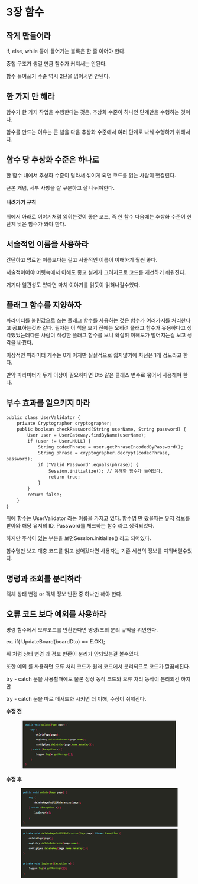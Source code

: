 # 3장 함수

## 작게 만들어라

if, else, while 등에 들어가는 블록은 한 줄 이어야 한다.

중첩 구조가 생길 만큼 함수가 커져서는 안된다.&#x20;

함수 들여쓰기 수준 역시 2단을 넘어서면 안된다.

## 한 가지 만 해라

함수가 한 가지 작업을 수행한다는 것은, 추상화 수준이 하나인 단계만을 수행하는 것이다.

함수를 만드는 이유는 큰 념을 다음 추상화 수준에서 여러 단계로 나눠 수행하기 위해서다.

## 함수 당 추상화 수준은 하나로

한 함수 내에서 추상화 수준이 달라서 섞이게 되면 코드를 읽는 사람이 햇갈린다.

근본 개념, 세부 사항을 잘 구분하고 잘 나눠야한다.

#### **내려가기 규칙**

위에서 아래로 이야기처럼 읽히는것이 좋은 코드, 즉 한 함수 다음에는 추상화 수준이 한 단계 낮은 함수가 와야 한다.

## 서술적인 이름을 사용하라

간단하고 명료한 이름보다는 길고 서줄적인 이름이 이해하기 훨씬 좋다.

서술적이어야 머릿속에서 이해도 좋고 설계가 그려지므로 코드를 개선하기 쉬워진다.

거기다 일관성도 있다면 마치 이야기를 읽듯이 읽혀나갈수있다.



## 플래그 함수를 지양하자

파라미터를 불린값으로 쓰는 플래그 함수를 사용하는 것은 함수가 여러가지를 처리한다고 공표하는것과 같다. 필자는 이 책을 보기 전에는 오히려 플래그 함수가 유용하다고 생각했었는데다른 사람이 작성한 플래그 함수를 보니 확실히 이해도가 떨어지는걸 보고 생각을 바꿨다.



이상적인 파라미터 개수는 0개 이지만 실질적으로 쉽지않기에 차선은 1개 정도라고 한다.

만약 파라미터가 두개 이상이 필요하다면 Dto 같은 클래스 변수로 묶어서 사용해야 한다.



## 부수 효과를 일으키지 마라



```
public class UserValidator {
	private Cryptographer cryptographer;
	public boolean checkPassword(String userName, String password) { 
		User user = UserGateway.findByName(userName);
		if (user != User.NULL) {
			String codedPhrase = user.getPhraseEncodedByPassword(); 
			String phrase = cryptographer.decrypt(codedPhrase, password); 
			if ("Valid Password".equals(phrase)) {
				Session.initialize(); // 유해한 함수가 들어있다.
				return true; 
			}
		}
		return false; 
	}
}
```

위에 함수는 UserValidator 라는 이름을 가지고 있다. 함수명 만 봤을때는 유저 정보를 받아와 해당 유저의 ID, Password를 체크하는 함수 라고 생각되었다.&#x20;

하지만 주석이 있는 부분을 보면Session.initialize() 라고 되어있다. &#x20;

함수명만 보고 대충 코드를 읽고 넘어갔다면 사용자는 기존 세션의 정보를 지워버릴수있다.&#x20;

## 명령과 조회를 분리하라

객체 상태 변경 or 객체 정보 반환 중 하나만 해야 한다.&#x20;

## 오류 코드 보다 예외를 사용하라

명령 함수에서 오류코드를 반환한다면 명령/조회 분리 규칙을 위반한다.

ex. if( UpdateBoard(boardDto) == E.OK);

위 처럼 상태 변경 과 정보 반환이 분리가 안되있는걸 볼수있다.

또한 예외 를 사용하면 오류 처리 코드가 원래 코드에서 분리되므로 코드가 깔끔해진다.

try - catch 문을 사용할때에도 물론 정상 동작 코드와 오류 처리 동작이 분리되긴 하지만

try - catch 문을 따로 메서드화 시키면 더 이해, 수정이 쉬워진다.



**수정 전**

<figure><img src="../.gitbook/assets/image (18).png" alt=""><figcaption></figcaption></figure>

**수정 후**

<figure><img src="../.gitbook/assets/image (19).png" alt=""><figcaption></figcaption></figure>

